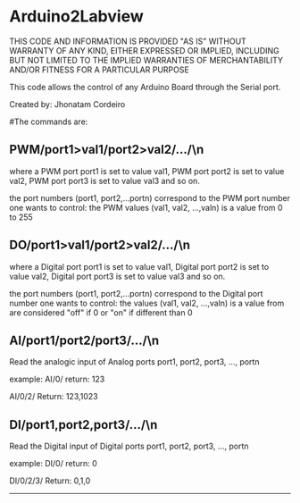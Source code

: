 # Arduino2Labview


THIS CODE AND INFORMATION IS PROVIDED "AS IS" WITHOUT WARRANTY OF
ANY KIND, EITHER EXPRESSED OR IMPLIED, INCLUDING BUT NOT LIMITED TO
THE IMPLIED WARRANTIES OF MERCHANTABILITY AND/OR FITNESS FOR A
PARTICULAR PURPOSE

This code allows the control of any Arduino Board through the Serial port. 

Created by: Jhonatam Cordeiro

#The commands are:

PWM/port1>val1/port2>val2/.../\n
----------------------------------------------------------------------------------------------------------------------------
where a PWM port port1 is set to value val1, PWM port port2 is set to value val2, PWM port port3 is set to value val3 and so on.

the port numbers (port1, port2,...portn) correspond to the PWM port number one wants to control:
the PWM values (val1, val2, ...,valn) is a value from 0 to 255 

DO/port1>val1/port2>val2/.../\n
-----------------------------------------------------------------------------------------------------------------------------
where a Digital port port1 is set to value val1, Digital port port2 is set to value val2, Digital port port3 is set to value val3 and so on.

the port numbers (port1, port2,...portn) correspond to the Digital port number one wants to control:
the values (val1, val2, ...,valn) is a value from are considered "off" if 0 or "on" if different than 0

AI/port1/port2/port3/.../\n
------------------------------------------------------------------------------------------------------------------------------
Read the analogic input of Analog ports port1, port2, port3, ..., portn

example:
AI/0/
return: 123

AI/0/2/
Return: 123,1023

DI/port1,port2,port3/.../\n
-----------------------------------------------------------------------------------------------------------------------------
Read the Digital input of Digital ports port1, port2, port3, ..., portn

example:
DI/0/
return: 0

DI/0/2/3/
Return: 0,1,0

-----------------------------------------------------------------------------------------------------------------------------


 
